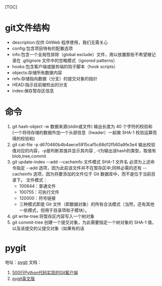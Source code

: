 [TOC]

# git文件结构

- description:仅供 GitWeb 程序使用，我们无需关心
- config:包含项目特有的配置选项
- info:包含一个全局性排除（global exclude）文件，用以放置那些不希望被记录在 .gitignore 文件中的忽略模式（ignored patterns）
- hooks:包含客户端或服务端的钩子脚本（hook scripts）
- objects:存储所有数据内容
- refs:存储指向数据（分支）的提交对象的指针
- HEAD:指示目前被检出的分支
- index:保存暂存区信息

# 命令
1. git hash-object -w 数据来源(stdin或文件) 
  输出长度为 40 个字符的校验和(一个将待存储的数据外加一个头部信息（header）一起做 SHA-1 校验运算而得的校验和)
2. git cat-file -p d670460b4b4aece5915caf5c68d12f560a9fe3e4 
  输出校验值对应的内容，-p是判断其值并显示其内容 , -t为输出该hash的类型，取值有blob,tree,commit
3. git update-index --add --cacheinfo 文件模式 SHA-1 文件名
  必须为上述命令指定 --add 选项，因为此前该文件并不在暂存区中;同样必需的还有 --cacheinfo 选项，因为将要添加的文件位于 Git 数据库中，而不是位于当前目录下。
  文件模式：
    - 100644：普通文件
    - 100755：可执行文件
    - 120000：符号链接
    - 三种模式即是 Git 文件（即数据对象）的所有合法模式（当然，还有其他一些模式，但用于目录项和子模块）。
4. git write-tree:将暂存区内容写入一个树对象
5. git commit-tree
  创建一个提交对象，为此需要指定一个树对象的 SHA-1 值，以及该提交的父提交对象（如果有的话

# pygit
地址：[pygit](https://github.com/benhoyt/pygit)
文档：
1. [500行Python代码实现的Git客户端](http://geek.csdn.net/news/detail/195294)
2. [pygit英文版](http://benhoyt.com/writings/pygit/)
